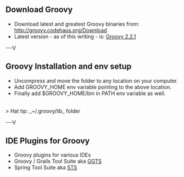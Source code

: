 ## Download Groovy
* Download latest and greatest Groovy binaries from: http://groovy.codehaus.org/Download
* Latest version - as of this writing - is: [Groovy 2.2.1](http://dist.groovy.codehaus.org/distributions/groovy-sdk-2.2.1.zip)

---V

## Groovy Installation and env setup
* Uncompress and move the folder to any location on your computer.
* Add GROOVY_HOME env variable pointing to the above location.
* Finally add $GROOVY_HOME/bin in PATH env variable as well.

<br>
> Hat tip: _~/.groovy/lib_ folder

---V

## IDE Plugins for Groovy
* Groovy plugins for various IDEs
* Groovy / Grails Tool Suite aka [GGTS](http://spring.io/tools/ggts)
* Spring Tool Suite aka [STS](http://spring.io/tools/sts)